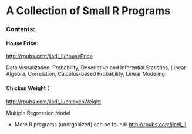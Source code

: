 # A Collection of Small R Programs

### Contents:

#### House Price:

http://rpubs.com/jiadi_li/housePrice    

Data Visualization, Probability, Descriptive and Inferential Statistics, Linear Algebra, Correlation, Calculus-based Probability, Linear Modeling

#### Chicken Weight：

http://rpubs.com/jiadi_li/chickenWeight

Multiple Regression Model


* More R programs (unorganized) can be found: http://rpubs.com/jiadi_li
